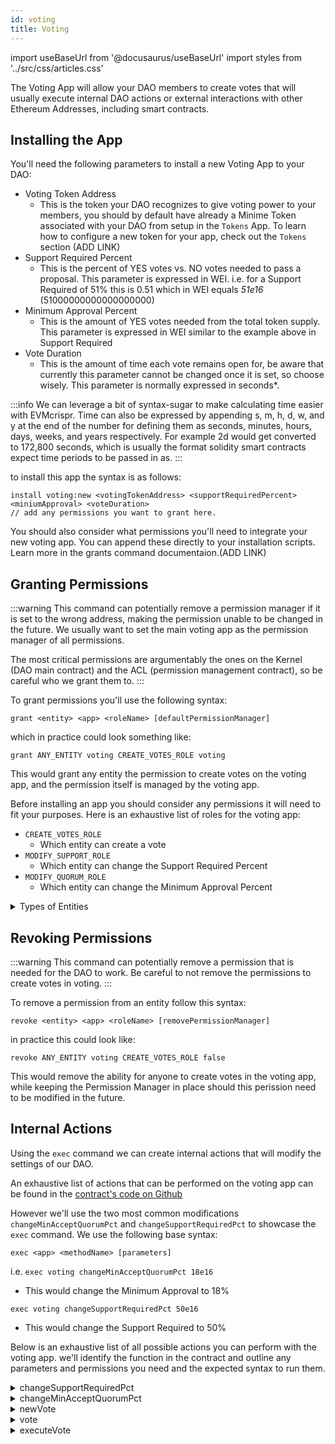 ```yaml
---
id: voting
title: Voting 
---
```

import useBaseUrl from '@docusaurus/useBaseUrl'
import styles from '../src/css/articles.css'

The Voting App will allow your DAO members to create votes that will usually execute internal DAO actions or external interactions with other Ethereum Addresses, including smart contracts. 


## Installing the App

You'll need the following parameters to install a new Voting App to your DAO:

- Voting Token Address
    - This is the token your DAO recognizes to give voting power to your members, you should by default have already a Minime Token associated with your DAO from setup in the `Tokens` App. To learn how to configure a new token for your app, check out the `Tokens` section (ADD LINK)
- Support Required Percent
    - This is the percent of YES votes vs. NO votes needed to pass a proposal. This parameter is expressed in WEI. i.e. for a Support Required of 51% this is 0.51 which in WEI equals *51e16* (51000000000000000000)
- Minimum Approval Percent
    - This is the amount of YES votes needed from the total token supply. This parameter is expressed in WEI similar to the example above in Support Required
- Vote Duration 
    - This is the amount of time each vote remains open for, be aware that currently this parameter cannot be changed once it is set, so choose wisely. This parameter is normally expressed in seconds*.

:::info
We can leverage a bit of syntax-sugar to make calculating time easier with EVMcrispr. Time can also be expressed by appending s, m, h, d, w, and y at the end of the number for defining them as seconds, minutes, hours, days, weeks, and years respectively. For example 2d would get converted to 172,800 seconds, which is usually the format solidity smart contracts expect time periods to be passed in as.
:::

to install this app the syntax is as follows:

```
install voting:new <votingTokenAddress> <supportRequiredPercent> <miniumApproval> <voteDuration> 
// add any permissions you want to grant here.
```
You should also consider what permissions you'll need to integrate your new voting app. You can append these directly to your installation scripts. Learn more in the grants command documentaion.(ADD LINK)

## Granting Permissions

:::warning
This command can potentially remove a permission manager if it is set to the wrong address, making the permission unable to be changed in the future. We usually want to set the main voting app as the permission manager of all permissions.

The most critical permissions are argumentably the ones on the Kernel (DAO main contract) and the ACL (permission management contract), so be careful who we grant them to.
:::

To grant permissions you'll use the following syntax:

```
grant <entity> <app> <roleName> [defaultPermissionManager]
```

which in practice could look something like:

```
grant ANY_ENTITY voting CREATE_VOTES_ROLE voting
```

This would grant any entity the permission to create votes on the voting app, and the permission itself is managed by the voting app.

Before installing an app you should consider any permissions it will need to fit your purposes. Here is an exhaustive list of roles for the voting app:

- `CREATE_VOTES_ROLE`
    - Which entity can create a vote
- `MODIFY_SUPPORT_ROLE`
    - Which entity can change the Support Required Percent
- `MODIFY_QUORUM_ROLE`
    - Which entity can change the Minimum Approval Percent

<details>
<summary>Types of Entities</summary>

There are four eligible entities you can choose from: **App**, **Anyone**, **Token Holders**, **Specified Eth Address**.
- Anyone is expressed as `ANY_ENTITY` and can be any user visiting your DAO with a web wallet.
- Token Holders is expressed as token-manager and is affiliated with your token-managers token. Anyone holding the token-manager's token is inside of this entity.
- Specified Eth Address is expressed as the ETH address starting with `0x`, only this address will be the specified entity.
- App is the internal name of the internal Aragon App installed on your DAO, such as `voting`, `token-manager`, or `agent`.

</details>


## Revoking Permissions

:::warning
 This command can potentially remove a permission that is needed for the DAO to work. Be careful to not remove the permissions to create votes in voting.
:::

To remove a permission from an entity follow this syntax:

```
revoke <entity> <app> <roleName> [removePermissionManager]
```

in practice this could look like:

```
revoke ANY_ENTITY voting CREATE_VOTES_ROLE false
```

This would remove the ability for anyone to create votes in the voting app, while keeping the Permission Manager in place should this perission need to be modified in the future.


## Internal Actions

Using the `exec` command we can create internal actions that will modify the settings of our DAO.

An exhaustive list of actions that can be performed on the voting app can be found in the [contract's code on Github](https://github.com/aragon/aragon-apps/blob/master/apps/voting/contracts/Voting.sol)

However we'll use the two most common modifications `changeMinAcceptQuorumPct` and `changeSupportRequiredPct` to showcase the `exec` command. We use the following base syntax:

`exec <app> <methodName> [parameters]`

i.e.
`exec voting changeMinAcceptQuorumPct 18e16`
- This would change the Minimum Approval to 18%

`exec voting changeSupportRequiredPct 50e16`
- This would change the Support Required to 50%

Below is an exhaustive list of all possible actions you can perform with the voting app. we'll identify the function in the contract and outline any parameters and permissions you need and the expected syntax to run them.

<details><summary>changeSupportRequiredPct</summary>

This function will change the Support Required Percentage needed to pass votes on the voting app.

#### Parameters

- `supportRequiredPct` - This is decimal value of the percentage you wish to change your Support Required to. It is expressed in WEI with a decimal precision of 18. (uint256)

#### Permissions

The entity creating the action will need the `MODIFY_SUPPORT_ROLE` role.

#### Syntax

`exec voting changeSupportRequiredPct <supportRequiredPct>`
i.e `exec voting changeSupportRequiredPct 51e16` would change the Support Required to 51%

</details>

<details><summary>changeMinAcceptQuorumPct</summary>

This function will change the Minimum Approval percentage needed to pass votes on the voting app.

#### Parameters

- `minAcceptQuorumPct` - This is decimal value of the percentage you wish to change your Minimum Approval to. It is expressed in WEI with a decimal precision of 18. (uint256)

#### Permissions

The entity creating the action will need the `MODIFY_QUORUM_ROLE` role.

#### Syntax

`exec voting changeMinAcceptQuorumPct <minAcceptQuorumPct>`
i.e `exec voting changeMinAcceptQuorumPct 10e16` would change the Minium Quorum to 10%

</details>

<details><summary>newVote</summary>

This function will create new vote on the voting app.

#### Parameters

- `executionScript` - This is the EVM script that will be executed on approval and execution of the vote. (bytes)
- `metadata` - The metadata of the vote. (string)
- `castVote` - Whether or not to cast your vote along with the vote creation. (boolean)
- `executesIfDecided`- Whether to immediately execute newly created vote if it passes with the cast vote. (boolean)

#### Permissions

The entity creating the action will need the `CREATE_VOTES_ROLE` role.

#### Syntax

`exec voting newVote <exectuionScript> <metadata> <castVote> <executesIfDecided>`

</details>

<details><summary>vote</summary>

This function will cast your vote if eligible on the specified vote on the voting app.

#### Parameters 

- `voteId` - The vote ID number on the voting app that you wish to vote on. (uint256)
- `supports` - Where the entity supports the vote or not. (boolean)
- `executesIfDecided` - If the vote should be executed if the votes passes resulting from cast vote. (boolean)

#### Permissions

No additional permissions are needed to perform this function.

#### Syntax 

`exec voting vote <voteId> <supports> <executesIfDecided>`

</details>

<details><summary>executeVote</summary>

This function will execute, if possible, an existing vote that has already passed.

#### Parameters

- `voteId` - The vote ID number on the voting app that you wish to vote on. (uint256)

#### Permissions

No additional permissions are needed to perform this function.

#### Syntax

`exec voting executeVote <voteId>`

</details>